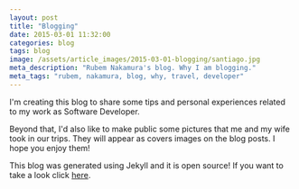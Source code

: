 ```yaml
---
layout: post
title: "Blogging"
date: 2015-03-01 11:32:00
categories: blog
tags: blog
image: /assets/article_images/2015-03-01-blogging/santiago.jpg
meta_description: "Rubem Nakamura's blog. Why I am blogging."
meta_tags: "rubem, nakamura, blog, why, travel, developer"
---
```

I'm creating this blog to share some tips and personal experiences related to
my work as Software Developer.

Beyond that, I'd also like to make public some pictures that me and my wife
took in our trips. They will appear as covers images on the blog posts. I hope
you enjoy them!

This blog was generated using Jekyll and it is open source! If you want to take
a look click <a href="https://github.com/rubemz/blog" target="_blank">here</a>.
